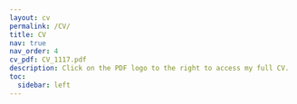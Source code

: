 ```yaml
---
layout: cv
permalink: /CV/
title: CV
nav: true
nav_order: 4
cv_pdf: CV_1117.pdf
description: Click on the PDF logo to the right to access my full CV.
toc:
  sidebar: left
---
```

